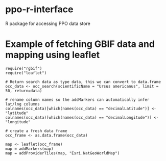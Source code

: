 # ppo-r-interface
R package for accessing PPO data store


# Example of fetching GBIF data and mapping using leaflet
```
require("rgbif")
require("leaflet")

# Return search data as type data, this we can convert to data.frame
occ_data <- occ_search(scientificName = "Ursus americanus", limit = 50, return=data)

# rename column names so the addMarkers can automatically infer lat/lng columns
colnames(occ_data)[which(names(occ_data) == "decimalLatitude")] <- "latitude"
colnames(occ_data)[which(names(occ_data) == "decimalLongitude")] <- "longitude"

# create a fresh data frame
occ_frame <- as.data.frame(occ_data)

map <- leaflet(occ_frame)
map = addMarkers(map)
map = addProviderTiles(map, "Esri.NatGeoWorldMap")
```
